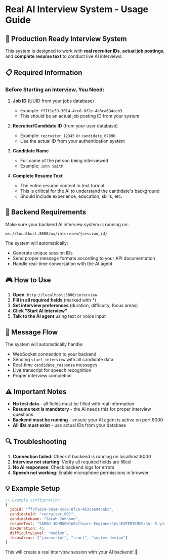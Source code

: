 # Real AI Interview System - Usage Guide

## 🎯 Production Ready Interview System

This system is designed to work with **real recruiter IDs**, **actual job postings**, and **complete resume text** to conduct live AI interviews.

## 📋 Required Information

### Before Starting an Interview, You Need:

1. **Job ID** (UUID from your jobs database)

   - Example: `ff7f1e59-3014-4cc8-8f2e-4b3ca694ceb3`
   - This should be an actual job posting ID from your system

2. **Recruiter/Candidate ID** (from your user database)

   - Example: `recruiter_12345` or `candidate_67890`
   - Use the actual ID from your authentication system

3. **Candidate Name**

   - Full name of the person being interviewed
   - Example: `John Smith`

4. **Complete Resume Text**
   - The entire resume content in text format
   - This is critical for the AI to understand the candidate's background
   - Should include experience, education, skills, etc.

## 🔧 Backend Requirements

Make sure your backend AI interview system is running on:

```
ws://localhost:8000/ws/interview/{session_id}
```

The system will automatically:

- Generate unique session IDs
- Send proper message formats according to your API documentation
- Handle real-time conversation with the AI agent

## 🎮 How to Use

1. **Open**: `http://localhost:3000/interview`
2. **Fill in all required fields** (marked with \*)
3. **Set interview preferences** (duration, difficulty, focus areas)
4. **Click "Start AI Interview"**
5. **Talk to the AI agent** using text or voice input

## 📡 Message Flow

The system will automatically handle:

- WebSocket connection to your backend
- Sending `start_interview` with all candidate data
- Real-time `candidate_response` messages
- Live transcript for speech recognition
- Proper interview completion

## ⚠️ Important Notes

- **No test data** - all fields must be filled with real information
- **Resume text is mandatory** - the AI needs this for proper interview questions
- **Backend must be running** - ensure your AI agent is active on port 8000
- **All IDs must exist** - use actual IDs from your database

## 🔍 Troubleshooting

1. **Connection failed**: Check if backend is running on localhost:8000
2. **Interview not starting**: Verify all required fields are filled
3. **No AI responses**: Check backend logs for errors
4. **Speech not working**: Enable microphone permissions in browser

## 💡 Example Setup

```javascript
// Example configuration
{
  jobId: "ff7f1e59-3014-4cc8-8f2e-4b3ca694ceb3",
  candidateId: "recruiter_001",
  candidateName: "Sarah Johnson",
  resumeText: "SARAH JOHNSON\nSoftware Engineer\n\nEXPERIENCE:\n- 5 years at Google as Senior Frontend Developer\n- Built React applications serving 10M+ users...",
  maxDuration: 45,
  difficultyLevel: "medium",
  focusAreas: ["javascript", "react", "system-design"]
}
```

This will create a real interview session with your AI backend! 🚀
